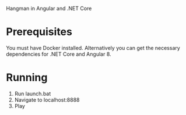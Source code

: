 Hangman in Angular and .NET Core

# Prerequisites
You must have Docker installed. 
Alternatively you can get the necessary dependencies for .NET Core and Angular 8.

# Running
1. Run launch.bat
2. Navigate to localhost:8888
3. Play

